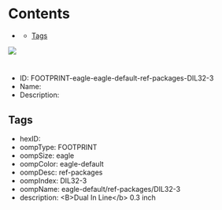



Contents
========

* [](#)
	* [Tags](#tags)
  
![][im]
# 

- ID: FOOTPRINT-eagle-eagle-default-ref-packages-DIL32-3
- Name: 
- Description: 

## Tags

- hexID: 
- oompType: FOOTPRINT
- oompSize: eagle
- oompColor: eagle-default
- oompDesc: ref-packages
- oompIndex: DIL32-3
- oompName: eagle-default/ref-packages/DIL32-3
- description: &lt;B&gt;Dual In Line&lt;/b&gt; 0.3 inch



[im]: image.png

